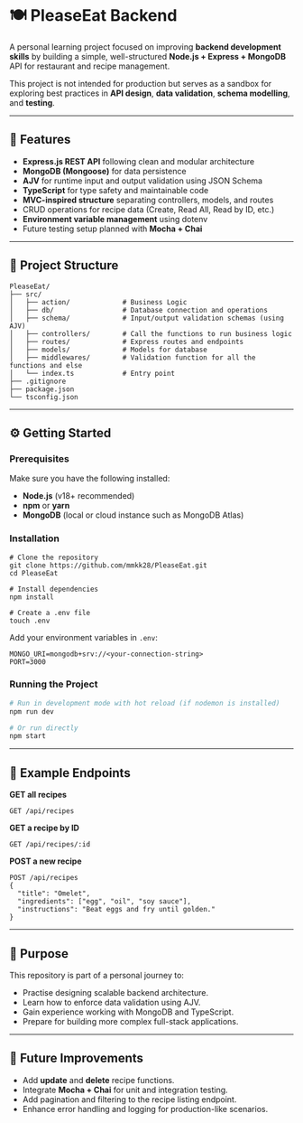 # 🍽️ PleaseEat Backend

A personal learning project focused on improving **backend development skills** by building a simple, well-structured **Node.js + Express + MongoDB** API for restaurant and recipe management.

This project is not intended for production but serves as a sandbox for exploring best practices in **API design**, **data validation**, **schema modelling**, and **testing**.

---

## 🚀 Features

* **Express.js REST API** following clean and modular architecture
* **MongoDB (Mongoose)** for data persistence
* **AJV** for runtime input and output validation using JSON Schema
* **TypeScript** for type safety and maintainable code
* **MVC-inspired structure** separating controllers, models, and routes
* CRUD operations for recipe data (Create, Read All, Read by ID, etc.)
* **Environment variable management** using dotenv
* Future testing setup planned with **Mocha + Chai**

---

## 🧩 Project Structure

```
PleaseEat/
├── src/
│   ├── action/             # Business Logic
│   ├── db/                 # Database connection and operations
│   ├── schema/             # Input/output validation schemas (using AJV)
│   ├── controllers/        # Call the functions to run business logic
│   ├── routes/             # Express routes and endpoints
│   ├── models/             # Models for database
│   ├── middlewares/        # Validation function for all the functions and else
│   └── index.ts            # Entry point
├── .gitignore
├── package.json
└── tsconfig.json
```

---

## ⚙️ Getting Started

### Prerequisites

Make sure you have the following installed:

* **Node.js** (v18+ recommended)
* **npm** or **yarn**
* **MongoDB** (local or cloud instance such as MongoDB Atlas)

### Installation

```shell
# Clone the repository
git clone https://github.com/mmkk28/PleaseEat.git
cd PleaseEat

# Install dependencies
npm install

# Create a .env file
touch .env
```

Add your environment variables in `.env`:

```
MONGO_URI=mongodb+srv://<your-connection-string>
PORT=3000
```

### Running the Project

```bash
# Run in development mode with hot reload (if nodemon is installed)
npm run dev

# Or run directly
npm start
```

---

## 🧪 Example Endpoints

**GET all recipes**

```shell
GET /api/recipes
```

**GET a recipe by ID**

```shell
GET /api/recipes/:id
```

**POST a new recipe**

```shell
POST /api/recipes
{
  "title": "Omelet",
  "ingredients": ["egg", "oil", "soy sauce"],
  "instructions": "Beat eggs and fry until golden."
}
```

---

## 🧠 Purpose

This repository is part of a personal journey to:

* Practise designing scalable backend architecture.
* Learn how to enforce data validation using AJV.
* Gain experience working with MongoDB and TypeScript.
* Prepare for building more complex full-stack applications.

---

## 🧹 Future Improvements

* Add **update** and **delete** recipe functions.
* Integrate **Mocha + Chai** for unit and integration testing.
* Add pagination and filtering to the recipe listing endpoint.
* Enhance error handling and logging for production-like scenarios.
